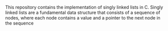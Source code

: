 This repository contains the implementation of singly linked lists in C. Singly linked lists are a fundamental data structure that consists of a sequence of nodes, where each node contains a value and a pointer to the next node in the sequence
